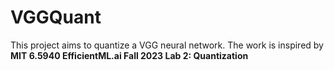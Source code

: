 # VGGQuant
This project aims to quantize a VGG neural network. The work is inspired by **MIT 6.5940 EfficientML.ai Fall 2023 Lab 2: Quantization**
